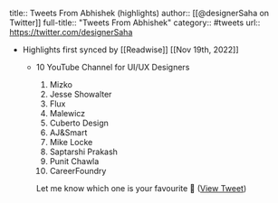 title:: Tweets From Abhishek (highlights)
author:: [[@designerSaha on Twitter]]
full-title:: "Tweets From Abhishek"
category:: #tweets
url:: https://twitter.com/designerSaha

- Highlights first synced by [[Readwise]] [[Nov 19th, 2022]]
	- 10 YouTube Channel for UI/UX Designers
	  
	  1. Mizko
	  2. Jesse Showalter 
	  3. Flux
	  4. Malewicz
	  5. Cuberto Design
	  6. AJ&Smart
	  7. Mike Locke
	  8. Saptarshi Prakash
	  9. Punit Chawla
	  10. CareerFoundry
	  
	  Let me know which one is your favourite 🙂 ([View Tweet](https://twitter.com/designerSaha/status/1419209303697682435))